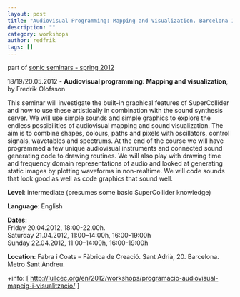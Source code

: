 ```yaml
---
layout: post
title: "Audiovisual Programming: Mapping and Visualization. Barcelona 18/19/20.05.2012"
description: ""
category: workshops
author: redfrik
tags: []
---
```

				
<p>part of <a href="http://lullcec.org/en/2012/tallers/seminaris-sonors-primavera-2012/">sonic seminars - spring 2012</a></p>
<p>18/19/20.05.2012 - <strong>Audiovisual programming: Mapping and visualization</strong>, by Fredrik Olofsson</p>
<p>This seminar will investigate the built-in graphical features of SuperCollider and how to use these artistically in combination with the sound synthesis server. We will use simple sounds and simple graphics to explore the endless possibilities of audiovisual mapping and sound visualization. The aim is to combine shapes, colours, paths and pixels with oscillators, control signals, wavetables and spectrums. At the end of the course we will have programmed a few unique audiovisual instruments and connected sound generating code to drawing routines. We will also play with drawing time and frequency domain representations of audio and looked at generating static images by plotting waveforms in non-realtime. We will code sounds that look good as well as code graphics that sound well.</p>
<p><strong>Level</strong>: intermediate (presumes some basic SuperCollider knowledge)</p>
<p><strong>Language</strong>: English</p>
<p><strong>Dates</strong>:<br />
Friday 20.04.2012, 18:00-22.00h.<br />
Saturday 21.04.2012, 11:00–14:00h, 16:00-19:00h<br />
Sunday 22.04.2012, 11:00–14:00h, 16:00-19:00h</p>
<p><strong>Location</strong>: Fabra i Coats – Fàbrica de Creació. Sant Adrià, 20. Barcelona. Metro Sant Andreu.</p>
<p>+info: [ <a href="http://lullcec.org/en/2012/workshops/programacio-audiovisual-mapeig-i-visualitzacio/">http://lullcec.org/en/2012/workshops/programacio-audiovisual-mapeig-i-visualitzacio/</a> ]</p>

